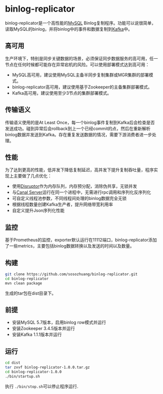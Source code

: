# binlog-replicator
binlog-replicator是一个高性能的[MySQL](https://www.mysql.com) Binlog复制程序。功能可以说很简单，读取MySQL的binlog，并将binlog中的事件和数据复制到[Kafka](https://kafka.apache.org)中。

## 高可用
生产环境下，特别是同步关键数据的场景，必须保证同步数据服务的高可用，任一节点在任何时候都可能存在异常宕机的风险。可以使用部署模式达到高可用：
* MySQL高可用，建议使用MySQL主备半同步复制集群或MGR集群的部署模式。
* binlog-replicator高可用，建议使用基于Zookeeper的主备集群部署模式。
* Kafka高可用，建议使用至少3节点的集群部署模式。

## 传输语义
传输语义使用的是At Least Once，每一个binlog事件复制到Kafka后会检查是否发送成功。碰到异常后会rollback到上一个已经commit的点，然后在重新解析binlog数据并发送到Kafka。存在重复发送数据的情况，需要下游消费者进一步处理。

## 性能
为了达到更高的性能，低并发下降低复制延迟，高并发下提升复制吞吐量，程序实现上主要做了几点优化：
* 使用[Disruptor](https://github.com/LMAX-Exchange/disruptor)作为内存队列，内存预分配，消除伪共享，无锁并发
* 与[Canal Server](https://github.com/alibaba/canal)运行在同一个进程中，无需进行rpc调用和序列化反序列化
* 可自定义线程池参数，不同线程间处理的binlog数据完全无锁
* 根据线程数量创建Kafka生产者，提升网络带宽利用率
* 自定义提升Json序列化性能

## 监控
基于Prometheus的监控，exporter默认运行在11112端口，binlog-replicator添加了一些metrics，主要包括binlog数据转换以及发送的时间以及数量。

## 构建
```bash
git clone https://github.com/sosozhuang/binlog-replicator.git
cd binlog-replicator
mvn clean package
```
生成的tar包在dist目录下。

## 前提
* 安装MySQL 5.7版本，启用binlog row模式并运行
* 安装Zookeeper 3.4.5版本并运行
* 安装Kafka 1.1.1版本并运行

## 运行
```bash
cd dist
tar zxvf binlog-replicator-1.0.0.tar.gz
cd binlog-replicator-1.0.0
./bin/startup.sh
```
执行 `./bin/stop.sh`可以停止程序运行.
